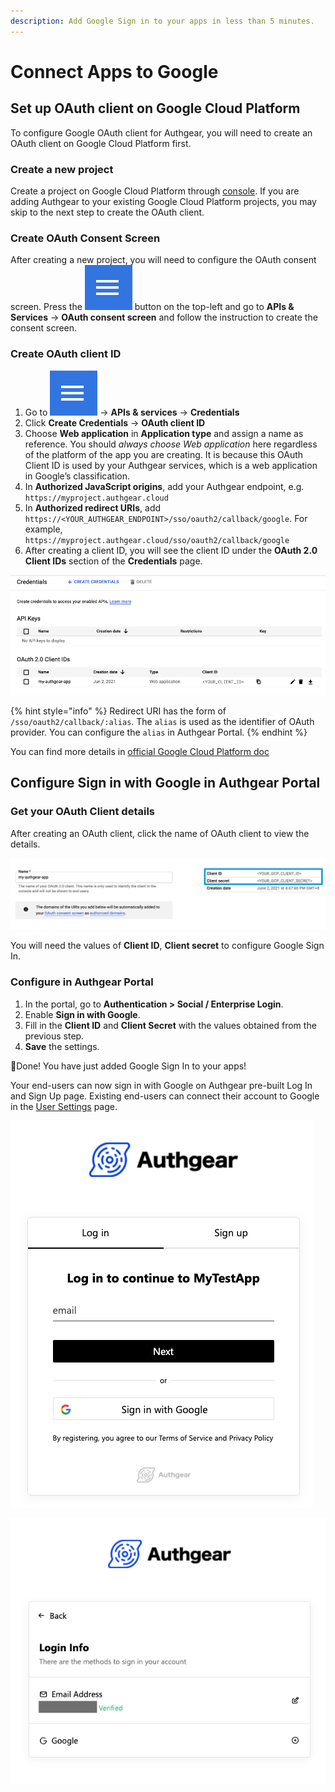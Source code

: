 ```yaml
---
description: Add Google Sign in to your apps in less than 5 minutes.
---
```


# Connect Apps to Google

## Set up OAuth client on Google Cloud Platform

To configure Google OAuth client for Authgear, you will need to create an OAuth client on Google Cloud Platform first.

### Create a new project

Create a project on Google Cloud Platform through [console](https://console.cloud.google.com/). If you are adding Authgear to your existing Google Cloud Platform projects, you may skip to the next step to create the OAuth client.

### Create OAuth Consent Screen

After creating a new project, you will need to configure the OAuth consent screen. Press the <img src="../../../.gitbook/assets/Google-hamburger-menu.png" alt="" data-size="line"> button on the top-left and go to **APIs & Services** -> **OAuth consent screen** and follow the instruction to create the consent screen.

### Create OAuth client ID

1. Go to <img src="../../../.gitbook/assets/Google-hamburger-menu.png" alt="" data-size="line"> -> **APIs & services** -> **Credentials**
2. Click **Create Credentials** -> **OAuth client ID**
3. Choose **Web application** in **Application type** and assign a name as reference. You should _always choose Web application_ here regardless of the platform of the app you are creating. It is because this OAuth Client ID is used by your Authgear services, which is a web application in Google’s classification.
4. In **Authorized JavaScript origins**, add your Authgear endpoint, e.g. `https://myproject.authgear.cloud`
5. In **Authorized redirect URIs**, add `https://<YOUR_AUTHGEAR_ENDPOINT>/sso/oauth2/callback/google`. For example, `https://myproject.authgear.cloud/sso/oauth2/callback/google`
6. After creating a client ID, you will see the client ID under the **OAuth 2.0 Client IDs** section of the **Credentials** page.

![OAuth Client ID in the Credentials page](../../../.gitbook/assets/GCP_create_client_id.png)

{% hint style="info" %}
Redirect URI has the form of `/sso/oauth2/callback/:alias`. The `alias` is used as the identifier of OAuth provider. You can configure the `alias` in Authgear Portal.
{% endhint %}

You can find more details in [official Google Cloud Platform doc](https://support.google.com/cloud/answer/6158849)

## Configure Sign in with Google in Authgear Portal

### Get your OAuth Client details

After creating an OAuth client, click the name of OAuth client to view the details.

![Get your OAuth Client ID and Secret in the details page](../../../.gitbook/assets/gcp_client_details.png)

You will need the values of **Client ID**, **Client secret** to configure Google Sign In.

### Configure in Authgear Portal

1. In the portal, go to **Authentication > Social / Enterprise Login**.
2. Enable **Sign in with Google**.
3. Fill in the **Client ID** and **Client Secret** with the values obtained from the previous step.
4. **Save** the settings.

🎉Done! You have just added Google Sign In to your apps!

Your end-users can now sign in with Google on Authgear pre-built Log In and Sign Up page. Existing end-users can connect their account to Google in the [User Settings](../../../design/built-in-ui/auth-ui.md) page.

!["Sign in with Google" in Log in and Sign up page](../../../.gitbook/assets/google_sign_in.png)

![Your end-users can connect to their Google account in User Settings page](../../../.gitbook/assets/connect_with_google.png)
